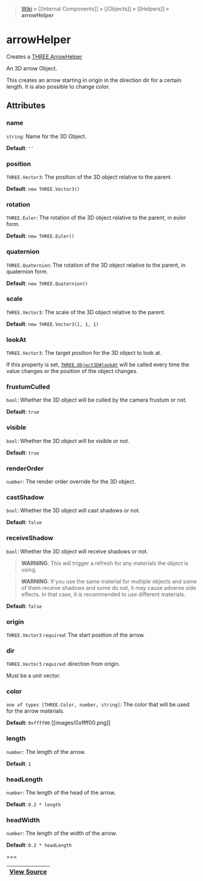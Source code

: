 > [Wiki](Home) » [[Internal Components]] » [[Objects]] » [[Helpers]] » **arrowHelper**

# arrowHelper

Creates a [THREE.ArrowHelper](http://threejs.org/docs/#Reference/Extras.Helpers/ArrowHelper)

An 3D arrow Object.

This creates an arrow starting in origin in the direction dir for a certain length.
 It is also possible to change color.

## Attributes

### name
``` string ```: Name for the 3D Object.

**Default**: `''`

### position
``` THREE.Vector3 ```: The position of the 3D object relative to the parent.

**Default**: `new THREE.Vector3()`

### rotation
``` THREE.Euler ```: The rotation of the 3D object relative to the parent, in euler form.

**Default**: `new THREE.Euler()`

### quaternion
``` THREE.Quaternion ```: The rotation of the 3D object relative to the parent, in quaternion form.

**Default**: `new THREE.Quaternion()`

### scale
``` THREE.Vector3 ```: The scale of the 3D object relative to the parent.

**Default**: `new THREE.Vector3(1, 1, 1)`

### lookAt
``` THREE.Vector3 ```: The target position for the 3D object to look at.

If this property is set, [`THREE.Object3D#lookAt`](http://threejs.org/docs/#Reference/Core/Object3D.lookAt) will be called every time the value changes or the position of the object changes.

### frustumCulled
``` bool ```: Whether the 3D object will be culled by the camera frustum or not.

**Default**: `true`

### visible
``` bool ```: Whether the 3D object will be visible or not.

**Default**: `true`

### renderOrder
``` number ```: The render order override for the 3D object.

### castShadow
``` bool ```: Whether the 3D object will cast shadows or not.

**Default**: `false`

### receiveShadow
``` bool ```: Whether the 3D object will receive shadows or not.
> **WARNING**: This will trigger a refresh for any materials the object is using.

> **WARNING**: If you use the same material for multiple objects and some of them receive shadows and some do not, it may cause adverse side effects. In that case, it is recommended to use different materials.

**Default**: `false`

### origin
``` THREE.Vector3 ``` *``` required ```*: The start position of the arrow.

### dir
``` THREE.Vector3 ``` *``` required ```*: direction from origin.

Must be a unit vector.

### color
``` one of types [THREE.Color, number, string] ```: The color that will be used for the arrow materials.

**Default**: `0xffff00` [[images/0xffff00.png]]

### length
``` number ```: The length of the arrow.

**Default**: `1`

### headLength
``` number ```: The length of the head of the arrow.

**Default**: `0.2 * length`

### headWidth
``` number ```: The length of the width of the arrow.

**Default**: `0.2 * headLength`

===

|**[View Source](../blob/master/src/lib/descriptors/Object/Helper/ArrowHelperDescriptor.js)**|
 ---|

